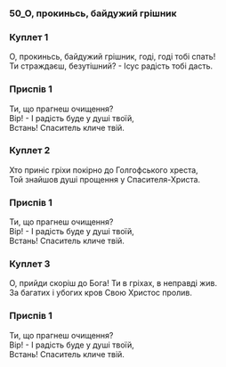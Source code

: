 ### 50_О, прокиньсь, байдужий грішник
### Куплет 1
О, прокиньсь, байдужий грішник, годі, годі тобі спать! <br/>Ти страждаєш, безутішний? - Ісус радість тобі дасть.
### Приспів 1
Ти, що прагнеш очищення?<br/>Вір! - І радість буде у душі твоїй,<br/>Встань! Спаситель кличе твій.
### Куплет 2
Хто приніс гріхи покірно до Голгофського хреста,<br/>Той знайшов душі прощення у Спасителя-Христа.
### Приспів 1
Ти, що прагнеш очищення?<br/>Вір! - І радість буде у душі твоїй,<br/>Встань! Спаситель кличе твій.
### Куплет 3
О, прийди скоріш до Бога! Ти в гріхах, в неправді жив.<br/>За багатих і убогих кров Свою Христос пролив.
### Приспів 1
Ти, що прагнеш очищення?<br/>Вір! - І радість буде у душі твоїй,<br/>Встань! Спаситель кличе твій.
